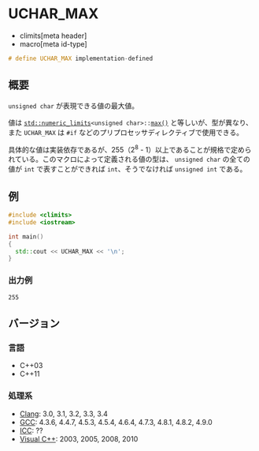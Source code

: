 # UCHAR_MAX
* climits[meta header]
* macro[meta id-type]

```cpp
# define UCHAR_MAX implementation-defined
```

## 概要
`unsigned char` が表現できる値の最大値。

値は [`std::numeric_limits`](/reference/limits/numeric_limits.md)`<unsigned char>::`[`max()`](/reference/limits/numeric_limits/max.md) と等しいが、型が異なり、また `UCHAR_MAX` は `#if` などのプリプロセッサディレクティブで使用できる。

具体的な値は実装依存であるが、255（2<sup>8</sup> - 1）以上であることが規格で定められている。このマクロによって定義される値の型は、 `unsigned char` の全ての値が `int` で表すことができれば `int`、そうでなければ `unsigned int` である。


## 例
```cpp example
#include <climits>
#include <iostream>

int main()
{
  std::cout << UCHAR_MAX << '\n';
}
```


### 出力例
```
255
```

## バージョン
### 言語
- C++03
- C++11


### 処理系
- [Clang](/implementation.md#clang): 3.0, 3.1, 3.2, 3.3, 3.4
- [GCC](/implementation.md#gcc): 4.3.6, 4.4.7, 4.5.3, 4.5.4, 4.6.4, 4.7.3, 4.8.1, 4.8.2, 4.9.0
- [ICC](/implementation.md#icc): ??
- [Visual C++](/implementation.md#visual_cpp): 2003, 2005, 2008, 2010

